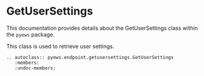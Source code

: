 # GetUserSettings

This documentation provides details about the GetUserSettings class within the `pyews` package.

This class is used to retrieve user settings.

```eval_rst
.. autoclass:: pyews.endpoint.getusersettings.GetUserSettings
   :members:
   :undoc-members:
```